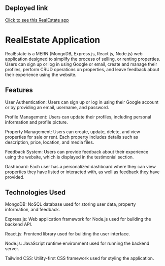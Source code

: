 ## Deployed link
[Click to see this RealEstate app](https://mern-real-estate-579y.onrender.com/)

# RealEstate Application

RealEstate is a MERN (MongoDB, Express.js, React.js, Node.js) web application designed to simplify the process of  selling, or renting properties. Users can sign up or log in using Google or email, create and manage their profiles, perform CRUD operations on properties, and leave feedback about their experience using the website.

## Features

User Authentication: Users can sign up or log in using their Google account or by providing an email, username, and password.

Profile Management: Users can update their profiles, including personal information and profile picture.

Property Management: Users can create, update, delete, and view properties for sale or rent. Each property includes details such as description, price, location, and media files.

Feedback System: Users can provide feedback about their experience using the website, which is displayed in the testimonial section.

Dashboard: Each user has a personalized dashboard where they can view properties they have listed or interacted with, as well as feedback they have provided.


## Technologies Used

MongoDB: NoSQL database used for storing user data, property information, and feedback.

Express.js: Web application framework for Node.js used for building the backend API.

React.js: Frontend library used for building the user interface.

Node.js: JavaScript runtime environment used for running the backend server.

Tailwind CSS: Utility-first CSS framework used for styling the application.
